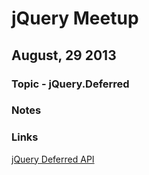 # jQuery Meetup 
## August, 29 2013

### Topic - jQuery.Deferred

### Notes

### Links

[jQuery Deferred API](http://api.jquery.com/category/deferred-object/)